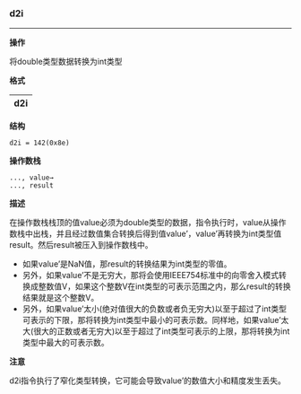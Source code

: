 ### d2i

----

**操作**

将double类型数据转换为int类型

**格式**

|d2i|
|--------:|

**结构**
```
d2i = 142(0x8e)
```

**操作数栈**
```
..., value→
..., result
```

**描述**

在操作数栈栈顶的值value必须为double类型的数据，指令执行时，value从操作数栈中出栈，并且经过数值集合转换后得到值value’，value’再转换为int类型值result。然后result被压入到操作数栈中。
* 如果value’是NaN值，那result的转换结果为int类型的零值。
* 另外，如果value’不是无穷大，那将会使用IEEE754标准中的向零舍入模式转换成整数值V，如果这个整数V在int类型的可表示范围之内，那么result的转换结果就是这个整数V。
* 另外，如果value’太小(绝对值很大的负数或者负无穷大)以至于超过了int类型可表示的下限，那将转换为int类型中最小的可表示数。同样地，如果value’太大(很大的正数或者无穷大)以至于超过了int类型可表示的上限，那将转换为int类型中最大的可表示数。


**注意**

d2i指令执行了窄化类型转换，它可能会导致value’的数值大小和精度发生丢失。
